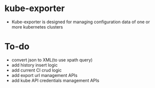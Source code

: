 # kube-exporter
- Kube-exporter is designed for managing configuration data of one or more kubernetes clusters

# To-do
- convert json to XML(to use xpath query)
- add history insert logic
- add current CI crud logic
- add export url management APIs
- add kube API credentials management APIs
